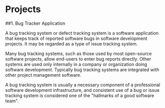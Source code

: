 # Projects

##1. Bug Tracker Application

A bug tracking system or defect tracking system is a software application that keeps track of reported software bugs in software development projects. It may be regarded as a type of issue tracking system.

Many bug tracking systems, such as those used by most open-source software projects, allow end-users to enter bug reports directly. Other systems are used only internally in a company or organization doing software development. Typically bug tracking systems are integrated with other project management software.

A bug tracking system is usually a necessary component of a professional software development infrastructure, and consistent use of a bug or issue tracking system is considered one of the "hallmarks of a good software team".
